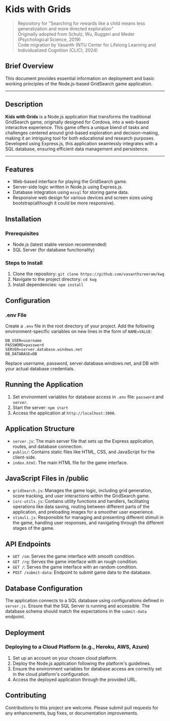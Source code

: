 # Kids with Grids

> Repository for "Searching for rewards like a child means less generalization and more directed exploration"  
> Originally adopted from Schulz, Wu, Ruggeri and Meder (Psychological Science, 2019)  
> Code migration by Vasanth (NTU Center for Lifelong Learning and Individualized Cognition (CLIC), 2024)

## Brief Overview
This document provides essential information on deployment and basic working principles of the Node.js-based GridSearch game application.

---

## Description
**Kids with Grids** is a Node.js application that transforms the traditional GridSearch game, originally designed for Cordova, into a web-based interactive experience. This game offers a unique blend of tasks and challenges centered around grid-based exploration and decision-making, making it an intriguing tool for both educational and research purposes. Developed using Express.js, this application seamlessly integrates with a SQL database, ensuring efficient data management and persistence.

---

## Features
- Web-based interface for playing the GridSearch game.
- Server-side logic written in Node.js using Express.js.
- Database integration using `mssql` for storing game data.
- Responsive web design for various devices and screen sizes using bootstrap(although it could be more responsive).

## Installation
### Prerequisites
- Node.js (latest stable version recommended)
- SQL Server (for database functionality)

### Steps to Install
1. Clone the repository: `git clone https://github.com/vasanthsreeram/kwg`
2. Navigate to the project directory: `cd kwg`
3. Install dependencies: `npm install`

## Configuration
### .env File
Create a `.env` file in the root directory of your project. Add the following environment-specific variables on new lines in the form of `NAME=VALUE`:
```plaintext
DB_USER=username
PASSWORD=password
SERVER=server.database.windows.net
DB_DATABASE=DB
```
Replace username, password, server.database.windows.net, and DB with your actual database credentials.

## Running the Application
1. Set environment variables for database access in `.env` file: `password` and `server`.
2. Start the server: `npm start`
3. Access the application at `http://localhost:3000`.

## Application Structure
- `server.js`: The main server file that sets up the Express application, routes, and database connection.
- `public/`: Contains static files like HTML, CSS, and JavaScript for the client-side.
- `index.html`: The main HTML file for the game interface.

## JavaScript Files in /public
- `gridSearch.js`: Manages the game logic, including grid generation, score tracking, and user interactions within the GridSearch game.
- `isrc-utils.js`: Contains utility functions and handlers, facilitating operations like data saving, routing between different parts of the application, and preloading images for a smoother user experience.
- `stimuli.js`: Responsible for managing and presenting different stimuli in the game, handling user responses, and navigating through the different stages of the game.

## API Endpoints
- `GET /sm`: Serves the game interface with smooth condition.
- `GET /rg`: Serves the game interface with an rough condition.
- `GET /`: Serves the game interface with an random condition.
- `POST /submit-data`: Endpoint to submit game data to the database.

## Database Configuration
The application connects to a SQL database using configurations defined in `server.js`. Ensure that the SQL Server is running and accessible. The database schema should match the expectations in the `submit-data` endpoint.

## Deployment
### Deploying to a Cloud Platform (e.g., Heroku, AWS, Azure)
1. Set up an account on your chosen cloud platform.
2. Deploy the Node.js application following the platform's guidelines.
3. Ensure the environment variables for database access are correctly set in the cloud platform's configuration.
4. Access the deployed application through the provided URL.


## Contributing
Contributions to this project are welcome. Please submit pull requests for any enhancements, bug fixes, or documentation improvements.



